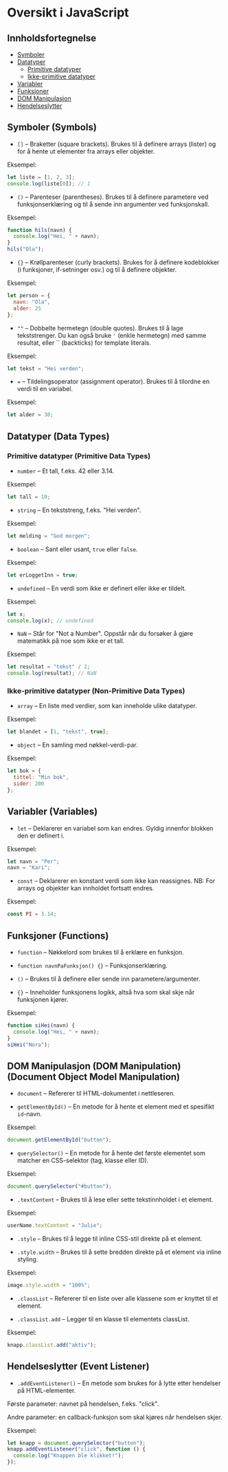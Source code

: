 # Oversikt i JavaScript

## Innholdsfortegnelse

- [Symboler](#Symboler)
- [Datatyper](#Datatyper)
  - [Primitive datatyper](#Primitive-datatyer)
  - [Ikke-primitive datatyper](#Ikke-primitive-datatyer)
- [Variabler](#Variabler)
- [Funksjoner](#Funksjoner)
- [DOM Manipulasjon](#DOM-Manipulasjon)
- [Hendelseslytter](#Hendelseslytter)

## Symboler (Symbols)

- `[]` – Braketter (square brackets). Brukes til å definere arrays (lister) og for å hente ut elementer fra arrays eller objekter.

Eksempel:
```javascript
let liste = [1, 2, 3];
console.log(liste[0]); // 1
```

- `()` – Parenteser (parentheses). Brukes til å definere parametere ved funksjonserklæring og til å sende inn argumenter ved funksjonskall.

Eksempel:
```javascript
function hils(navn) {
  console.log("Hei, " + navn);
}
hils("Ola");
```

- `{}` – Krøllparenteser (curly brackets). Brukes for å definere kodeblokker (i funksjoner, if-setninger osv.) og til å definere objekter.

Eksempel:
```javascript
let person = {
  navn: "Ola",
  alder: 25
};
```

- `""` – Dobbelte hermetegn (double quotes). Brukes til å lage tekststrenger. Du kan også bruke `'` (enkle hermetegn) med samme resultat, eller `` (backticks) for template literals.

Eksempel:
```javascript
let tekst = "Hei verden";
```

- `=` – Tildelingsoperator (assignment operator). Brukes til å tilordne en verdi til en variabel.

Eksempel:
```javascript
let alder = 30;
```

## Datatyper (Data Types)

### Primitive datatyper (Primitive Data Types)

- `number` – Et tall, f.eks. 42 eller 3.14.

Eksempel:
```javascript
let tall = 10;
```

- `string` – En tekststreng, f.eks. "Hei verden".

Eksempel:
```javascript
let melding = "God morgen";
```

- `boolean` – Sant eller usant, `true` eller `false`.

Eksempel:
```javascript
let erLoggetInn = true;
```

- `undefined` – En verdi som ikke er definert eller ikke er tildelt.

Eksempel:
```javascript
let x;
console.log(x); // undefined
```

- `NaN` – Står for "Not a Number". Oppstår når du forsøker å gjøre matematikk på noe som ikke er et tall.

Eksempel:
```javascript
let resultat = "tekst" / 2;
console.log(resultat); // NaN
```

### Ikke-primitive datatyper (Non-Primitive Data Types)

- `array` – En liste med verdier, som kan inneholde ulike datatyper.

Eksempel:
```javascript
let blandet = [1, "tekst", true];
```

- `object` – En samling med nøkkel-verdi-par.

Eksempel:
```javascript
let bok = {
  tittel: "Min bok",
  sider: 200
};
```

## Variabler (Variables)

- `let` – Deklarerer en variabel som kan endres. Gyldig innenfor blokken den er definert i.

Eksempel:
```javascript
let navn = "Per";
navn = "Kari";
```

- `const` – Deklarerer en konstant verdi som ikke kan reassignes. NB: For arrays og objekter kan innholdet fortsatt endres.

Eksempel:
```javascript
const PI = 3.14;
```

## Funksjoner (Functions)

- `function` – Nøkkelord som brukes til å erklære en funksjon.

- `function navnPaFunksjon() {}` – Funksjonserklæring.

- `()` – Brukes til å definere eller sende inn parametere/argumenter.

- `{}` – Inneholder funksjonens logikk, altså hva som skal skje når funksjonen kjører.

Eksempel:
```javascript
function siHei(navn) {
  console.log("Hei, " + navn);
}
siHei("Nora");
```

## DOM Manipulasjon (DOM Manipulation) (Document Object Model Manipulation)

- `document` – Refererer til HTML-dokumentet i nettleseren.

- `getElementById()` – En metode for å hente et element med et spesifikt `id`-navn.

Eksempel:
```javascript
document.getElementById("button");
```

- `querySelector()` – En metode for å hente det første elementet som matcher en CSS-selektor (tag, klasse eller ID).

Eksempel:
```javascript
document.querySelector("#button");
```

- `.textContent` – Brukes til å lese eller sette tekstinnholdet i et element.

Eksempel:
```javascript
userName.textContent = "Julie";
```

- `.style` – Brukes til å legge til inline CSS-stil direkte på et element.

- `.style.width` – Brukes til å sette bredden direkte på et element via inline styling.

Eksempel:
```javascript
image.style.width = "100%";
```

- `.classList` – Refererer til en liste over alle klassene som er knyttet til et element.

- `.classList.add` – Legger til en klasse til elementets classList.

Eksempel:
```javascript
knapp.classList.add("aktiv");
```

## Hendelseslytter (Event Listener)

- `.addEventListener()` – En metode som brukes for å lytte etter hendelser på HTML-elementer.

Første parameter: navnet på hendelsen, f.eks. "click".

Andre parameter: en callback-funksjon som skal kjøres når hendelsen skjer.

Eksempel:
```javascript
let knapp = document.querySelector("button");
knapp.addEventListener("click", function () {
  console.log("Knappen ble klikket!");
});
```

